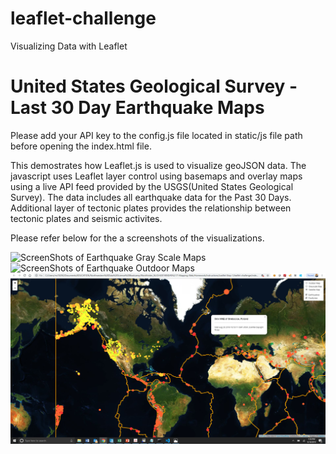 # leaflet-challenge
Visualizing Data with Leaflet

# United States Geological Survey - Last 30 Day Earthquake Maps

Please add your API key to the config.js file located in static/js file path before opening the index.html file.

This demostrates how Leaflet.js is used to visualize geoJSON data. The javascript uses Leaflet layer control using basemaps and overlay maps using a live API feed provided by the USGS(United States Geological Survey). The data includes all earthquake data for the Past 30 Days. Additional layer of tectonic plates provides the relationship between tectonic plates and seismic activites.

Please refer below for the a screenshots of the visualizations. 

![ScreenShots of Earthquake Gray Scale Maps](Images/GrayScaleMap.PNG)
![ScreenShots of Earthquake Outdoor Maps](Images/OtdoorMap.PNG)
![ScreenShots of Earthquake Satellite Maps](Images/SatelliteMap.PNG)


